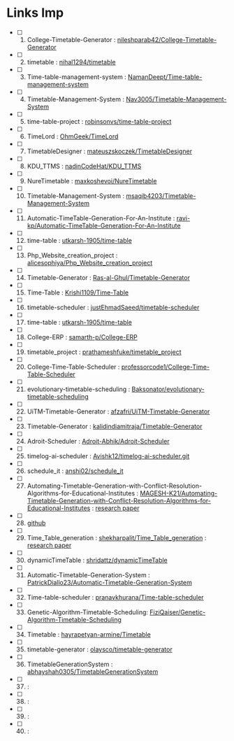 # Links Imp

- [ ] 1. College-Timetable-Generator : [nileshparab42/College-Timetable-Generator](https://github.com/nileshparab42/College-Timetable-Generator.git)
- [ ] 2. timetable : [nihal1294/timetable](https://github.com/nihal1294/timetable.git)
- [ ] 3. Time-table-management-system : [NamanDeept/Time-table-management-system](https://github.com/NamanDeept/Time-table-management-system.git )
- [ ] 4. Timetable-Management-System : [Nav3005/Timetable-Management-System]( https://github.com/Nav3005/Timetable-Management-System.git)
- [ ] 5. time-table-project : [robinsonvs/time-table-project](https://github.com/robinsonvs/time-table-project.git )
- [ ] 6. TimeLord : [OhmGeek/TimeLord](https://github.com/OhmGeek/TimeLord.git )
- [ ] 7. TimetableDesigner : [mateuszskoczek/TimetableDesigner](https://github.com/mateuszskoczek/TimetableDesigner.git )
- [ ] 8. KDU_TTMS : [nadinCodeHat/KDU_TTMS](https://github.com/nadinCodeHat/KDU_TTMS.git )
- [ ] 9. NureTimetable : [maxkoshevoi/NureTimetable](https://github.com/maxkoshevoi/NureTimetable.git )
- [ ] 10. Timetable-Management-System : [msaqib4203/Timetable-Management-System](https://github.com/msaqib4203/Timetable-Management-System.git )
- [ ] 11. Automatic-TimeTable-Generation-For-An-Institute : [ravi-kp/Automatic-TimeTable-Generation-For-An-Institute](https://github.com/ravi-kp/Automatic-TimeTable-Generation-For-An-Institute.git )
- [ ] 12. time-table : [utkarsh-1905/time-table](https://github.com/utkarsh-1905/time-table.git )
- [ ] 13. Php_Website_creation_project : [alicesophiya/Php_Website_creation_project](https://github.com/alicesophiya/Php_Website_creation_project.git )
- [ ] 14. Timetable-Generator : [Ras-al-Ghul/Timetable-Generator](https://github.com/Ras-al-Ghul/Timetable-Generator.git )
- [ ] 15. Time-Table : [Krishi1109/Time-Table](https://github.com/Krishi1109/Time-Table.git )
- [ ] 16. timetable-scheduler : [justEhmadSaeed/timetable-scheduler](https://github.com/justEhmadSaeed/timetable-scheduler.git )
- [ ] 17. time-table : [utkarsh-1905/time-table](https://github.com/utkarsh-1905/time-table.git )
- [ ] 18. College-ERP : [samarth-p/College-ERP](https://github.com/samarth-p/College-ERP.git )
- [ ] 19. timetable_project : [prathameshfuke/timetable_project](https://github.com/prathameshfuke/timetable_project.git )
- [ ] 20. College-Time-Table-Scheduler : [professorcode1/College-Time-Table-Scheduler](https://github.com/professorcode1/College-Time-Table-Scheduler.git )
- [ ] 21. evolutionary-timetable-scheduling : [Baksonator/evolutionary-timetable-scheduling](https://github.com/Baksonator/evolutionary-timetable-scheduling.git )
- [ ] 22. UiTM-Timetable-Generator : [afzafri/UiTM-Timetable-Generator](https://github.com/afzafri/UiTM-Timetable-Generator.git )
- [ ] 23. Timetable-Generator : [kalidindiamitraja/Timetable-Generator](https://github.com/kalidindiamitraja/Timetable-Generator.git )
- [ ] 24. Adroit-Scheduler : [Adroit-Abhik/Adroit-Scheduler](https://github.com/Adroit-Abhik/Adroit-Scheduler.git )
- [ ] 25. timelog-ai-scheduler : [Avishk12/timelog-ai-scheduler.git](https://github.com/Avishk12/timelog-ai-scheduler.git)
- [ ] 26. schedule_it : [anshi02/schedule_it](https://github.com/anshi02/schedule_it.git)
- [ ] 27. Automating-Timetable-Generation-with-Conflict-Resolution-Algorithms-for-Educational-Institutes : [MAGESH-K21/Automating-Timetable-Generation-with-Conflict-Resolution-Algorithms-for-Educational-Institutes](https://github.com/MAGESH-K21/Automating-Timetable-Generation-with-Conflict-Resolution-Algorithms-for-Educational-Institutes.git) : [research paper](/Documents/Papers/Automating%20Timetable%20Generation%20with%20Conflict%20Resolution%20Algorithms%20in%20Web-Based%20Systems%20for%20Educational%20Institutions.pdf )
- [ ] 28. [github](https://github.com/CankayaUniversity/ceng-407-408-2017-2018-project-exam-proctor-and-class-assignment/blob/master/407_ProjectReport.pdf)
- [ ] 29. Time_Table_generation : [shekharpalit/Time_Table_generation](https://github.com/shekharpalit/Time_Table_generation.git )  : [research paper](/Documents/Papers/Time-Table-Generation%20sheaker.pdf )
- [ ] 30. dynamicTimeTable : [shridattz/dynamicTimeTable](https://github.com/shridattz/dynamicTimeTable.git )
- [ ] 31. Automatic-Timetable-Generation-System : [PatrickDiallo23/Automatic-Timetable-Generation-System](https://github.com/PatrickDiallo23/Automatic-Timetable-Generation-System.git )
- [ ] 32. Time-table-scheduler : [pranavkhurana/Time-table-scheduler](https://github.com/pranavkhurana/Time-table-scheduler.git )
- [ ] 33. Genetic-Algorithm-Timetable-Scheduling: [FiziQaiser/Genetic-Algorithm-Timetable-Scheduling](https://github.com/FiziQaiser/Genetic-Algorithm-Timetable-Scheduling.git )
- [ ] 34. Timetable : [hayrapetyan-armine/Timetable](https://github.com/hayrapetyan-armine/Timetable.git )
- [ ] 35. timetable-generator : [olaysco/timetable-generator](https://github.com/olaysco/timetable-generator.git )
- [ ] 36. TimetableGenerationSystem : [abhayshah0305/TimetableGenerationSystem]( https://github.com/abhayshah0305/TimetableGenerationSystem.git)
- [ ] 37. : []( )
- [ ] 38. : []( )
- [ ] 39. : []( )
- [ ] 40. : []( )
